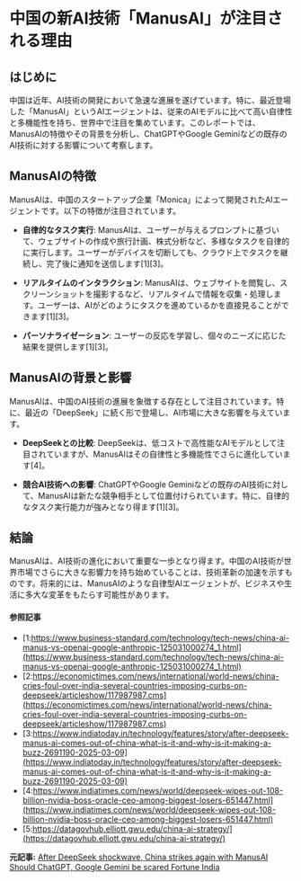 # 中国の新AI技術「ManusAI」が注目される理由

## はじめに

中国は近年、AI技術の開発において急速な進展を遂げています。特に、最近登場した「ManusAI」というAIエージェントは、従来のAIモデルに比べて高い自律性と多機能性を持ち、世界中で注目を集めています。このレポートでは、ManusAIの特徴やその背景を分析し、ChatGPTやGoogle Geminiなどの既存のAI技術に対する影響について考察します。

## ManusAIの特徴

ManusAIは、中国のスタートアップ企業「Monica」によって開発されたAIエージェントです。以下の特徴が注目されています。

- **自律的なタスク実行**: ManusAIは、ユーザーが与えるプロンプトに基づいて、ウェブサイトの作成や旅行計画、株式分析など、多様なタスクを自律的に実行します。ユーザーがデバイスを切断しても、クラウド上でタスクを継続し、完了後に通知を送信します[1][3]。
 
- **リアルタイムのインタラクション**: ManusAIは、ウェブサイトを閲覧し、スクリーンショットを撮影するなど、リアルタイムで情報を収集・処理します。ユーザーは、AIがどのようにタスクを進めているかを直接見ることができます[1][3]。

- **パーソナライゼーション**: ユーザーの反応を学習し、個々のニーズに応じた結果を提供します[1][3]。

## ManusAIの背景と影響

ManusAIは、中国のAI技術の進展を象徴する存在として注目されています。特に、最近の「DeepSeek」に続く形で登場し、AI市場に大きな影響を与えています。

- **DeepSeekとの比較**: DeepSeekは、低コストで高性能なAIモデルとして注目されていますが、ManusAIはその自律性と多機能性でさらに進化しています[4]。

- **競合AI技術への影響**: ChatGPTやGoogle Geminiなどの既存のAI技術に対して、ManusAIは新たな競争相手として位置付けられています。特に、自律的なタスク実行能力が強みとなり得ます[1][3]。

## 結論

ManusAIは、AI技術の進化において重要な一歩となり得ます。中国のAI技術が世界市場でさらに大きな影響力を持ち始めていることは、技術革新の加速を示すものです。将来的には、ManusAIのような自律型AIエージェントが、ビジネスや生活に多大な変革をもたらす可能性があります。

#### 参照記事
- [1:https://www.business-standard.com/technology/tech-news/china-ai-manus-vs-openai-google-anthropic-125031000274_1.html](https://www.business-standard.com/technology/tech-news/china-ai-manus-vs-openai-google-anthropic-125031000274_1.html)
- [2:https://economictimes.com/news/international/world-news/china-cries-foul-over-india-several-countries-imposing-curbs-on-deepseek/articleshow/117987987.cms](https://economictimes.com/news/international/world-news/china-cries-foul-over-india-several-countries-imposing-curbs-on-deepseek/articleshow/117987987.cms)
- [3:https://www.indiatoday.in/technology/features/story/after-deepseek-manus-ai-comes-out-of-china-what-is-it-and-why-is-it-making-a-buzz-2691190-2025-03-09](https://www.indiatoday.in/technology/features/story/after-deepseek-manus-ai-comes-out-of-china-what-is-it-and-why-is-it-making-a-buzz-2691190-2025-03-09)
- [4:https://www.indiatimes.com/news/world/deepseek-wipes-out-108-billion-nvidia-boss-oracle-ceo-among-biggest-losers-651447.html](https://www.indiatimes.com/news/world/deepseek-wipes-out-108-billion-nvidia-boss-oracle-ceo-among-biggest-losers-651447.html)
- [5:https://datagovhub.elliott.gwu.edu/china-ai-strategy/](https://datagovhub.elliott.gwu.edu/china-ai-strategy/)


**元記事:** [After DeepSeek shockwave, China strikes again with ManusAI Should ChatGPT, Google Gemini be scared Fortune India](https://www.fortuneindia.com/technology/after-deepseek-shockwave-china-strikes-again-with-manusai-should-chatgpt-google-gemini-be-scared/121043)